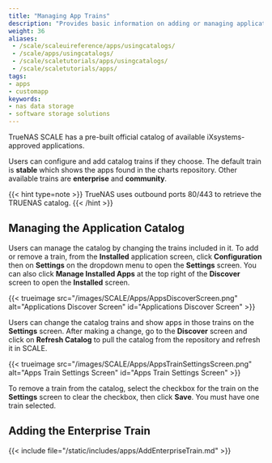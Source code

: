 ```yaml
---
title: "Managing App Trains"
description: "Provides basic information on adding or managing application trains in TrueNAS SCALE."
weight: 36
aliases:
 - /scale/scaleuireference/apps/usingcatalogs/
 - /scale/apps/usingcatalogs/
 - /scale/scaletutorials/apps/usingcatalogs/
 - /scale/scaletutorials/apps/
tags:
- apps
- customapp
keywords:
- nas data storage
- software storage solutions
---
```


TrueNAS SCALE has a pre-built official catalog of available iXsystems-approved applications.

Users can configure and add catalog trains if they choose.
The default train is **stable** which shows the apps found in the charts repository. Other available trains are **enterprise** and **community**.

{{< hint type=note >}}
TrueNAS uses outbound ports 80/443 to retrieve the TRUENAS catalog.
{{< /hint >}}

## Managing the Application Catalog
Users can manage the catalog by changing the trains included in it.
To add or remove a train, from the **Installed** application screen, click **Configuration** then on **Settings** on the dropdown menu to open the **Settings** screen.
You can also click **Manage Installed Apps** at the top right of the **Discover** screen to open the **Installed** screen.

{{< trueimage src="/images/SCALE/Apps/AppsDiscoverScreen.png" alt="Applications Discover Screen" id="Applications Discover Screen" >}}

Users can change the catalog trains and show apps in those trains on the **Settings** screen.
After making a change, go to the **Discover** screen and click on **Refresh Catalog** to pull the catalog from the repository and refresh it in SCALE.

{{< trueimage src="/images/SCALE/Apps/AppsTrainSettingsScreen.png" alt="Apps Train Settings Screen" id="Apps Train Settings Screen" >}}

To remove a train from the catalog, select the checkbox for the train on the **Settings** screen to clear the checkbox, then click **Save**.
You must have one train selected.

<!-- commenting out this section until we get confirmation of how to add a third-party catalog.
## Adding a Catalog 
{{< include file="/static/includes/ThirdPartyCatalogs.md" >}}

To deploy a third-party application, use the **Custom App** option.
 -->
 
## Adding the Enterprise Train

{{< include file="/static/includes/apps/AddEnterpriseTrain.md" >}}
